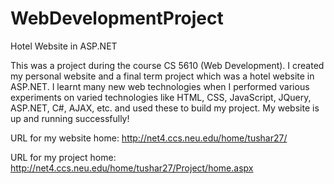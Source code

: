WebDevelopmentProject
=====================

Hotel Website in ASP.NET

This was a project during the course CS 5610 (Web Development). I created my personal website and a final term project which was a hotel website in ASP.NET. I learnt many new web technologies when I performed various experiments on varied technologies like HTML, CSS, JavaScript, JQuery, ASP.NET, C#, AJAX, etc. and used these to build my project. My website is up and running successfully!

URL for my website home: http://net4.ccs.neu.edu/home/tushar27/

URL for my project home: http://net4.ccs.neu.edu/home/tushar27/Project/home.aspx
